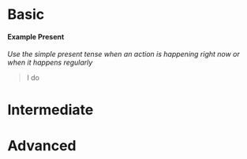 # Basic
#### Example Present
*Use the simple present tense when an action is happening right now or when it happens regularly*
> I do 
# Intermediate
# Advanced
